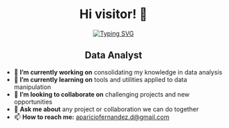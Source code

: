 <div align="center">
    <h1 align="center">Hi visitor! 👋</h1>
    <a href="https://git.io/typing-svg"><img src="https://readme-typing-svg.demolab.com?font=&size=30&pause=1000&color=6233F7&center=true&vCenter=true&width=435&lines=I'm+David+Aparicio+%F0%9F%91%A8%F0%9F%8F%BC%E2%80%8D%F0%9F%92%BB" alt="Typing SVG" /></a>
    <h2 align="center">Data Analyst</h2>
</div>

- 🔭 **I’m currently working on** consolidating my knowledge in data analysis
- 🌱 **I’m currently learning on** tools and utilities applied to data manipulation
- 👯 **I’m looking to collaborate on** challenging projects and new opportunities
- 💬 **Ask me about** any project or collaboration we can do together
- 📫 **How to reach me:** apariciofernandez.d@gmail.com
